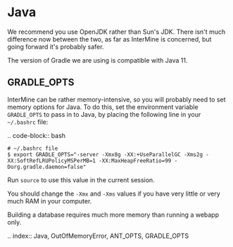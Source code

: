 Java
===========

We recommend you use OpenJDK rather than Sun's JDK. There isn't much difference now between the two, as far as InterMine is concerned, but going forward it's probably safer.

The version of Gradle we are using is compatible with Java 11.

GRADLE_OPTS
---------------------

InterMine can be rather memory-intensive, so you will probably need to set memory options for Java. To do this, set the environment variable `GRADLE_OPTS` to pass in to Java, by placing the following line in your `~/.bashrc` file: 

.. code-block:: bash

    # ~/.bashrc file
	$ export GRADLE_OPTS="-server -Xmx8g -XX:+UseParallelGC -Xms2g -XX:SoftRefLRUPolicyMSPerMB=1 -XX:MaxHeapFreeRatio=99 -Dorg.gradle.daemon=false"

Run `source` to use this value in the current session.

You should change the `-Xmx` and `-Xms` values if you have very little or very much RAM in your computer.

Building a database requires much more memory than running a webapp only.

.. index:: Java, OutOfMemoryError, ANT_OPTS, GRADLE_OPTS
